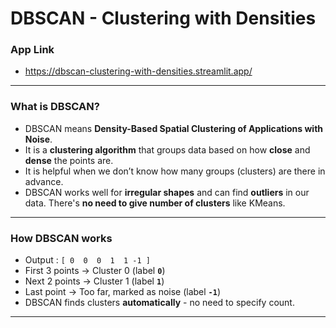 # DBSCAN - Clustering with Densities
### App Link
- https://dbscan-clustering-with-densities.streamlit.app/
---
### What is DBSCAN?
- DBSCAN means **Density-Based Spatial Clustering of Applications with Noise**.
- It is a **clustering algorithm** that groups data based on how **close** and **dense** the points are.
- It is helpful when we don’t know how many groups (clusters) are there in advance.
- DBSCAN works well for **irregular shapes** and can find **outliers** in our data. There's **no need to give number of clusters** like KMeans.
---
### How DBSCAN works
- Output : `[ 0  0  0  1  1 -1 ]`
- First 3 points → Cluster 0 (label **`0`**)
- Next 2 points → Cluster 1 (label **`1`**)
- Last point → Too far, marked as noise (label **`-1`**)
- DBSCAN finds clusters **automatically** - no need to specify count.
---

